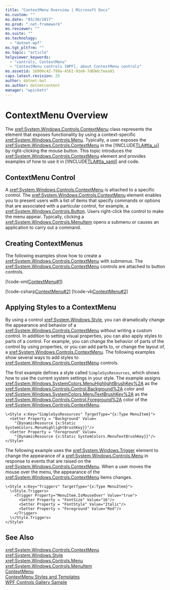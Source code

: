 ```yaml
---
title: "ContextMenu Overview | Microsoft Docs"
ms.custom: ""
ms.date: "03/30/2017"
ms.prod: ".net-framework"
ms.reviewer: ""
ms.suite: ""
ms.technology: 
  - "dotnet-wpf"
ms.tgt_pltfrm: ""
ms.topic: "article"
helpviewer_keywords: 
  - "controls, ContextMenu"
  - "ContextMenu controls [WPF], about ContextMenu controls"
ms.assetid: 16909c42-799a-4561-91e0-7d69dcfeea91
caps.latest.revision: 25
author: dotnet-bot
ms.author: dotnetcontent
manager: "wpickett"
---
```

# ContextMenu Overview
The <xref:System.Windows.Controls.ContextMenu> class represents the element that exposes functionality by using a context-specific <xref:System.Windows.Controls.Menu>. Typically, a user exposes the <xref:System.Windows.Controls.ContextMenu> in the [!INCLUDE[TLA#tla_ui](../../../../includes/tlasharptla-ui-md.md)] by right-clicking the mouse button. This topic introduces the <xref:System.Windows.Controls.ContextMenu> element and provides examples of how to use it in [!INCLUDE[TLA#tla_xaml](../../../../includes/tlasharptla-xaml-md.md)] and code.  
  
  
  
<a name="contextmenu_control"></a>   
## ContextMenu Control  
 A <xref:System.Windows.Controls.ContextMenu> is attached to a specific control. The <xref:System.Windows.Controls.ContextMenu> element enables you to present users with a list of items that specify commands or options that are associated with a particular control, for example, a <xref:System.Windows.Controls.Button>. Users right-click the control to make the menu appear. Typically, clicking a <xref:System.Windows.Controls.MenuItem> opens a submenu or causes an application to carry out a command.  
  
<a name="creating_contextmenus"></a>   
## Creating ContextMenus  
 The following examples show how to create a <xref:System.Windows.Controls.ContextMenu> with submenus. The <xref:System.Windows.Controls.ContextMenu> controls are attached to button controls.  
  
 [!code-xml[ContextMenu#1](../../../../samples/snippets/csharp/VS_Snippets_Wpf/ContextMenu/CSharp/Pane1.xaml#1)]  
  
 [!code-csharp[ContextMenu#2](../../../../samples/snippets/csharp/VS_Snippets_Wpf/ContextMenu/CSharp/Pane1.xaml.cs#2)]
 [!code-vb[ContextMenu#2](../../../../samples/snippets/visualbasic/VS_Snippets_Wpf/ContextMenu/VisualBasic/Pane1.xaml.vb#2)]  
  
<a name="applying_styles_to_contextmenu"></a>   
## Applying Styles to a ContextMenu  
 By using a control <xref:System.Windows.Style>, you can dramatically change the appearance and behavior of a <xref:System.Windows.Controls.ContextMenu> without writing a custom control. In addition to setting visual properties, you can also apply styles to parts of a control. For example, you can change the behavior of parts of the control by using properties, or you can add parts to, or change the layout of, a <xref:System.Windows.Controls.ContextMenu>. The following examples show several ways to add styles to <xref:System.Windows.Controls.ContextMenu> controls.  
  
 The first example defines a style called `SimpleSysResources`, which shows how to use the current system settings in your style. The example assigns <xref:System.Windows.SystemColors.MenuHighlightBrushKey%2A> as the <xref:System.Windows.Controls.Control.Background%2A> color and <xref:System.Windows.SystemColors.MenuTextBrushKey%2A> as the <xref:System.Windows.Controls.Control.Foreground%2A> color of the <xref:System.Windows.Controls.ContextMenu>.  
  
```  
\<Style x:Key="SimpleSysResources" TargetType="{x:Type MenuItem}">  
  <Setter Property = "Background" Value=   
    "{DynamicResource {x:Static SystemColors.MenuHighlightBrushKey}}"/>  
  <Setter Property = "Foreground" Value=   
    "{DynamicResource {x:Static SystemColors.MenuTextBrushKey}}"/>  
</Style>  
```  
  
 The following example uses the <xref:System.Windows.Trigger> element to change the appearance of a <xref:System.Windows.Controls.Menu> in response to events that are raised on the <xref:System.Windows.Controls.ContextMenu>. When a user moves the mouse over the menu, the appearance of the <xref:System.Windows.Controls.ContextMenu> items changes.  
  
```  
\<Style x:Key="Triggers" TargetType="{x:Type MenuItem}">  
  \<Style.Triggers>  
    <Trigger Property="MenuItem.IsMouseOver" Value="true">  
      <Setter Property = "FontSize" Value="16"/>  
      <Setter Property = "FontStyle" Value="Italic"/>  
      <Setter Property = "Foreground" Value="Red"/>  
    </Trigger>  
  \</Style.Triggers>  
</Style>  
```  
  
## See Also  
 <xref:System.Windows.Controls.ContextMenu>   
 <xref:System.Windows.Style>   
 <xref:System.Windows.Controls.Menu>   
 <xref:System.Windows.Controls.MenuItem>   
 [ContextMenu](../../../../docs/framework/wpf/controls/contextmenu.md)   
 [ContextMenu Styles and Templates](../../../../docs/framework/wpf/controls/contextmenu-styles-and-templates.md)   
 [WPF Controls Gallery Sample](http://go.microsoft.com/fwlink/?LinkID=160053)